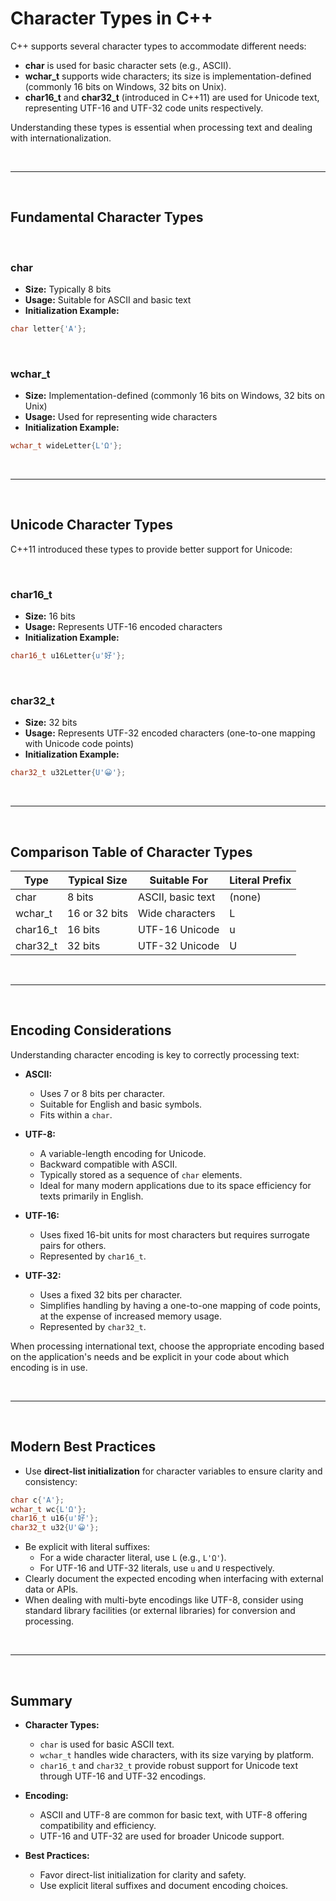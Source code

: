 # Character Types in C++

C++ supports several character types to accommodate different needs:

- **char** is used for basic character sets (e.g., ASCII).
- **wchar_t** supports wide characters; its size is implementation-defined (commonly 16 bits on Windows, 32 bits on Unix).
- **char16_t** and **char32_t** (introduced in C++11) are used for Unicode text, representing UTF-16 and UTF-32 code units respectively.

Understanding these types is essential when processing text and dealing with internationalization.

<br>

---

<br>

## Fundamental Character Types

<br>

### char

- **Size:** Typically 8 bits
- **Usage:** Suitable for ASCII and basic text
- **Initialization Example:**

```cpp
char letter{'A'};
```

<br>

### wchar_t

- **Size:** Implementation-defined (commonly 16 bits on Windows, 32 bits on Unix)
- **Usage:** Used for representing wide characters
- **Initialization Example:**

```cpp
wchar_t wideLetter{L'Ω'};
```

<br>

---

<br>

## Unicode Character Types

C++11 introduced these types to provide better support for Unicode:

<br>

### char16_t

- **Size:** 16 bits
- **Usage:** Represents UTF-16 encoded characters
- **Initialization Example:**

```cpp
char16_t u16Letter{u'好'};
```

<br>

### char32_t

- **Size:** 32 bits
- **Usage:** Represents UTF-32 encoded characters (one-to-one mapping with Unicode code points)
- **Initialization Example:**

```cpp
char32_t u32Letter{U'😀'};
```

<br>

---

<br>

## Comparison Table of Character Types

|Type|Typical Size|Suitable For|Literal Prefix|
|---|---|---|---|
|char|8 bits|ASCII, basic text|(none)|
|wchar_t|16 or 32 bits|Wide characters|L|
|char16_t|16 bits|UTF-16 Unicode|u|
|char32_t|32 bits|UTF-32 Unicode|U|

<br>

---

<br>

## Encoding Considerations

Understanding character encoding is key to correctly processing text:

- **ASCII:**
	- Uses 7 or 8 bits per character.
    - Suitable for English and basic symbols.
    - Fits within a `char`.

- **UTF-8:**
    - A variable-length encoding for Unicode.
    - Backward compatible with ASCII.
    - Typically stored as a sequence of `char` elements.
    - Ideal for many modern applications due to its space efficiency for texts primarily in English.

- **UTF-16:**
    - Uses fixed 16-bit units for most characters but requires surrogate pairs for others.
    - Represented by `char16_t`.

- **UTF-32:**
    
    - Uses a fixed 32 bits per character.
    - Simplifies handling by having a one-to-one mapping of code points, at the expense of increased memory usage.
    - Represented by `char32_t`.

When processing international text, choose the appropriate encoding based on the application's needs and be explicit in your code about which encoding is in use.

<br>

---

<br>

## Modern Best Practices

- Use **direct-list initialization** for character variables to ensure clarity and consistency:

```cpp
char c{'A'};
wchar_t wc{L'Ω'};
char16_t u16{u'好'};
char32_t u32{U'😀'};
```

- Be explicit with literal suffixes:
    - For a wide character literal, use `L` (e.g., `L'Ω'`).
    - For UTF-16 and UTF-32 literals, use `u` and `U` respectively.
- Clearly document the expected encoding when interfacing with external data or APIs.
- When dealing with multi-byte encodings like UTF-8, consider using standard library facilities (or external libraries) for conversion and processing.

<br>

---

<br>

## Summary

- **Character Types:**
    
    - `char` is used for basic ASCII text.
    - `wchar_t` handles wide characters, with its size varying by platform.
    - `char16_t` and `char32_t` provide robust support for Unicode text through UTF-16 and UTF-32 encodings.
- **Encoding:**
    
    - ASCII and UTF-8 are common for basic text, with UTF-8 offering compatibility and efficiency.
    - UTF-16 and UTF-32 are used for broader Unicode support.
- **Best Practices:**
    
    - Favor direct-list initialization for clarity and safety.
    - Use explicit literal suffixes and document encoding choices.
